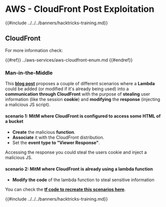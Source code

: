 # AWS - CloudFront Post Exploitation

{{#include ../../../banners/hacktricks-training.md}}

## CloudFront

For more information check:

{{#ref}}
../aws-services/aws-cloudfront-enum.md
{{#endref}}

### Man-in-the-Middle

This [**blog post**](https://medium.com/@adan.alvarez/how-attackers-can-misuse-aws-cloudfront-access-to-make-it-rain-cookies-acf9ce87541c) proposes a couple of different scenarios where a **Lambda** could be added (or modified if it's already being used) into a **communication through CloudFront** with the purpose of **stealing** user information (like the session **cookie**) and **modifying** the **response** (injecting a malicious JS script).

#### scenario 1: MitM where CloudFront is configured to access some HTML of a bucket

- **Create** the malicious **function**.
- **Associate** it with the CloudFront distribution.
- Set the **event type to "Viewer Response"**.

Accessing the response you could steal the users cookie and inject a malicious JS.

#### scenario 2: MitM where CloudFront is already using a lambda function

- **Modify the code** of the lambda function to steal sensitive information

You can check the [**tf code to recreate this scenarios here**](https://github.com/adanalvarez/AWS-Attack-Scenarios/tree/main).

{{#include ../../../banners/hacktricks-training.md}}





